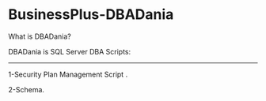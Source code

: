# BusinessPlus-DBADania
What is DBADania?

DBADania is SQL Server DBA Scripts:
____________________________________
1-Security Plan Management Script .

2-Schema.


